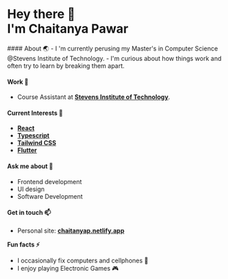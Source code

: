 
<h1>
  Hey there 👋<br>
  I'm <span>Chaitanya Pawar</span>
</h1>
#### About 🌏
- I 'm currently perusing my Master's in Computer Science @Stevens Institute of Technology.
- I'm curious about how things work and often try to learn by breaking them apart.

#### Work 🔭
- Course Assistant at **[Stevens Institute of Technology](https://stevens.edu)**.

#### Current Interests 🌱
- **[React](https://reactjs.org)**
- **[Typescript](https://www.typescriptlang.org/)**
- **[Tailwind CSS](https://tailwindcss.com)**
- **[Flutter](https://flutter.dev)**

#### Ask me about 💬
- Frontend development
- UI design
- Software Development

#### Get in touch 📫
- Personal site: **[chaitanyap.netlify.app](https://chaitanyap.netlify.app)**

**Fun facts ⚡**
- I occasionally fix computers and cellphones 🔧
- I enjoy playing Electronic Games 🎮
